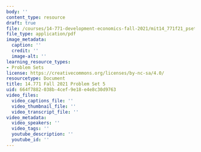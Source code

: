 ```yaml
---
body: ''
content_type: resource
draft: true
file: /courses/14-771-development-economics-fall-2021/mit14_771f21_pset5.pdf
file_type: application/pdf
image_metadata:
  caption: ''
  credit: ''
  image-alt: ''
learning_resource_types:
- Problem Sets
license: https://creativecommons.org/licenses/by-nc-sa/4.0/
resourcetype: Document
title: 14.771 Fall 2021 Problem Set 5
uid: 664f7882-038b-4cef-9e18-e4e8c30d9763
video_files:
  video_captions_file: ''
  video_thumbnail_file: ''
  video_transcript_file: ''
video_metadata:
  video_speakers: ''
  video_tags: ''
  youtube_description: ''
  youtube_id: ''
---
```

